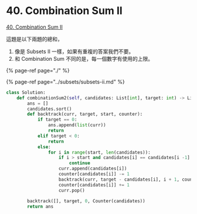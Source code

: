 # 40. Combination Sum II

[40. Combination Sum II](https://leetcode.com/problems/combination-sum-ii/)

這題是以下兩題的總和，

1. 像是 Subsets II 一樣，如果有重複的答案我們不要。
2. 和 Combination Sum 不同的是，每一個數字有使用的上限。

{% page-ref page="./" %}

{% page-ref page="../subsets/subsets-ii.md" %}

```python
class Solution:
    def combinationSum2(self, candidates: List[int], target: int) -> List[List[int]]:
        ans = []
        candidates.sort()
        def backtrack(curr, target, start, counter):
            if target == 0:
                ans.append(list(curr))
                return
            elif target < 0:
                return
            else:
                for i in range(start, len(candidates)):
                    if i > start and candidates[i] == candidates[i -1]:
                        continue
                    curr.append(candidates[i])
                    counter[candidates[i]] -= 1
                    backtrack(curr, target - candidates[i], i + 1, counter)
                    counter[candidates[i]] += 1
                    curr.pop()
                    
        backtrack([], target, 0, Counter(candidates))
        return ans
```

